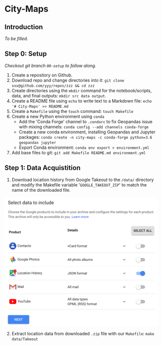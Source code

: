 # City-Maps

## Introduction

*To be filled.*

## Step 0: Setup

*Checkout git branch `00-setup` to follow along*.

1. Create a repository on Github.
2. Download repo and change directories into it:
    `git clone xxx@github.com/yyy/repos/zzz && cd zzz`
3. Create directories using the `mkdir` command for the notebook/scripts, data, and final outputs: 
    `mkdir src data output`.
4. Create a README file using `echo` to write text to a Markdown file: 
    `echo '# City-Maps' >> README.md`
5. Create a `Makefile` using the `touch` command:
    `touch Makefile`
6. Create a new Python environment using `conda`
    - Add the 'Conda Forge' channel to `.condarc` to fix Geopandas issue with mixing channels: `conda config --add channels conda-forge`
    - Create a new conda environment, installing Geopandas and Jupyter packages: `conda create -n city-maps -c conda-forge python=3.6 geopandas jupyter`
    - Export Conda environment: `conda env export > environment.yml`
7. Add base files to git:
    `git add Makefile README.md environment.yml`


## Step 1: Data Acquistition

1. Download location history from Google Takeout to the `/data/` directory and modify the Makefile variable '`GOOGLE_TAKEOUT_ZIP`' to match the name of the downloaded file.

![Screenshot of Takeout](docs/takeout.png)

2. Extract location data from downloaded `.zip` file with our `Makefile`: `make data/Takeout`

